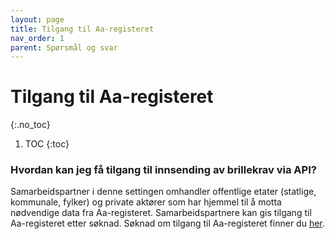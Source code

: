 ```yaml
---
layout: page
title: Tilgang til Aa-registeret
nav_order: 1
parent: Spørsmål og svar
---
```


# Tilgang til Aa-registeret
{:.no_toc}

1. TOC
{:toc}

### Hvordan kan jeg få tilgang til innsending av brillekrav via API?

Samarbeidspartner i denne settingen omhandler offentlige etater (statlige, kommunale, fylker) og private aktører som har hjemmel til å motta nødvendige data fra Aa-registeret.
Samarbeidspartnere kan gis tilgang til Aa-registeret etter søknad. Søknad om tilgang til Aa-registeret finner du [her](https://www.nav.no/no/bedrift/tjenester-og-skjemaer/aa-registeret-og-a-meldingen/tilgang-til-aa-registret_kap).
